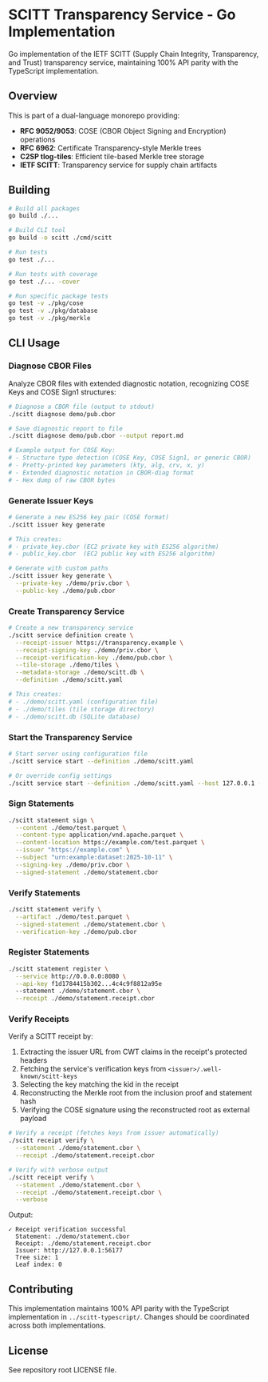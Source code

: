 # SCITT Transparency Service - Go Implementation

Go implementation of the IETF SCITT (Supply Chain Integrity, Transparency, and Trust) transparency service, maintaining 100% API parity with the TypeScript implementation.

## Overview

This is part of a dual-language monorepo providing:
- **RFC 9052/9053**: COSE (CBOR Object Signing and Encryption) operations
- **RFC 6962**: Certificate Transparency-style Merkle trees
- **C2SP tlog-tiles**: Efficient tile-based Merkle tree storage
- **IETF SCITT**: Transparency service for supply chain artifacts


## Building

```bash
# Build all packages
go build ./...

# Build CLI tool
go build -o scitt ./cmd/scitt

# Run tests
go test ./...

# Run tests with coverage
go test ./... -cover

# Run specific package tests
go test -v ./pkg/cose
go test -v ./pkg/database
go test -v ./pkg/merkle
```

## CLI Usage

### Diagnose CBOR Files

Analyze CBOR files with extended diagnostic notation, recognizing COSE Keys and COSE Sign1 structures:

```bash
# Diagnose a CBOR file (output to stdout)
./scitt diagnose demo/pub.cbor

# Save diagnostic report to file
./scitt diagnose demo/pub.cbor --output report.md

# Example output for COSE Key:
# - Structure type detection (COSE Key, COSE Sign1, or generic CBOR)
# - Pretty-printed key parameters (kty, alg, crv, x, y)
# - Extended diagnostic notation in CBOR-diag format
# - Hex dump of raw CBOR bytes
```

### Generate Issuer Keys

```bash
# Generate a new ES256 key pair (COSE format)
./scitt issuer key generate

# This creates:
# - private_key.cbor (EC2 private key with ES256 algorithm)
# - public_key.cbor  (EC2 public key with ES256 algorithm)

# Generate with custom paths
./scitt issuer key generate \
  --private-key ./demo/priv.cbor \
  --public-key ./demo/pub.cbor
```

### Create Transparency Service

```bash
# Create a new transparency service
./scitt service definition create \
  --receipt-issuer https://transparency.example \
  --receipt-signing-key ./demo/priv.cbor \
  --receipt-verification-key ./demo/pub.cbor \
  --tile-storage ./demo/tiles \
  --metadata-storage ./demo/scitt.db \
  --definition ./demo/scitt.yaml

# This creates:
# - ./demo/scitt.yaml (configuration file)
# - ./demo/tiles (tile storage directory)
# - ./demo/scitt.db (SQLite database)
```

### Start the Transparency Service

```bash
# Start server using configuration file
./scitt service start --definition ./demo/scitt.yaml

# Or override config settings
./scitt service start --definition ./demo/scitt.yaml --host 127.0.0.1 --port 9000
```

### Sign Statements

```bash
./scitt statement sign \
  --content ./demo/test.parquet \
  --content-type application/vnd.apache.parquet \
  --content-location https://example.com/test.parquet \
  --issuer "https://example.com" \
  --subject "urn:example:dataset:2025-10-11" \
  --signing-key ./demo/priv.cbor \
  --signed-statement ./demo/statement.cbor
```

### Verify Statements

```bash
./scitt statement verify \
  --artifact ./demo/test.parquet \
  --signed-statement ./demo/statement.cbor \
  --verification-key ./demo/pub.cbor
```

### Register Statements

```bash
./scitt statement register \
  --service http://0.0.0.0:8080 \
  --api-key f1d1784415b302...4c4c9f8812a95e
  --statement ./demo/statement.cbor \
  --receipt ./demo/statement.receipt.cbor
``` 

### Verify Receipts

Verify a SCITT receipt by:
1. Extracting the issuer URL from CWT claims in the receipt's protected headers
2. Fetching the service's verification keys from `<issuer>/.well-known/scitt-keys`
3. Selecting the key matching the kid in the receipt
4. Reconstructing the Merkle root from the inclusion proof and statement hash
5. Verifying the COSE signature using the reconstructed root as external payload

```bash
# Verify a receipt (fetches keys from issuer automatically)
./scitt receipt verify \
  --statement ./demo/statement.cbor \
  --receipt ./demo/statement.receipt.cbor

# Verify with verbose output
./scitt receipt verify \
  --statement ./demo/statement.cbor \
  --receipt ./demo/statement.receipt.cbor \
  --verbose
```

Output:
```
✓ Receipt verification successful
  Statement: ./demo/statement.cbor
  Receipt: ./demo/statement.receipt.cbor
  Issuer: http://127.0.0.1:56177
  Tree size: 1
  Leaf index: 0
```
## Contributing

This implementation maintains 100% API parity with the TypeScript implementation in `../scitt-typescript/`. Changes should be coordinated across both implementations.

## License

See repository root LICENSE file.

